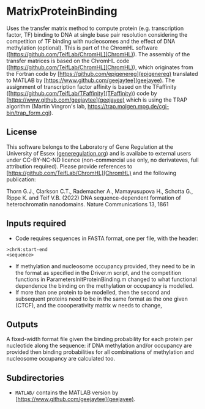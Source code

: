 # MatrixProteinBinding
Uses the transfer matrix method to compute protein (e.g. transcription factor, TF) binding to DNA at single base pair resolution considering the competition of TF binding with nucleosomes and the effect of DNA methylation (optional). This is part of the ChromHL software ([https://github.com/TeifLab/ChromHL](ChromHL)). The assembly of the transfer matrices is based on the ChromHL code ([https://github.com/TeifLab/ChromHL](ChromHL)), which originates from the Fortran code by [https://github.com/epigenereg](epigenereg) translated to MATLAB by [https://www.github.com/geejaytee](geejayee). The assignment of transcription factor affinity is based on the TFaffinity ([https://github.com/TeifLab/TFaffinity](TFaffinity)) code by [https://www.github.com/geejaytee](geejayee) which is using the TRAP algorithm (Martin Vingron's lab, https://trap.molgen.mpg.de/cgi-bin/trap_form.cgi).

## License
This software belongs to the Laboratory of Gene Regulation at the University of Essex ([generegulation.org](generegulation.org)) and is availabe to external users under CC-BY-NC-ND licence (non-commercial use only, no derivateves, full attribution required). Please provide references to [https://github.com/TeifLab/ChromHL](ChromHL) and the following publication:

Thorn G.J., Clarkson C.T., Rademacher A., Mamayusupova H., Schotta G., Rippe K. and Teif V.B. (2022) DNA sequence-dependent formation of heterochromatin nanodomains. Nature Communications 13, 1861

## Inputs required
- Code requires sequences in FASTA format, one per file, with the header:
````
>chrN:start-end
<sequence>
````
- If methylation and nucleosome occupancy provided, they need to be in the format as specified in the Driver.m script, and the competition functions in ParametersInitProteinBinding.m changed to what functional dependence the binding on the methylation or occupancy is modelled.
- If more than one protein to be modelled, then the second and subsequent proteins need to be in the same format as the one given (CTCF), and the coooperativity matrix w needs to change,


## Outputs
A fixed-width format file given the binding probability for each protein per nucleotide along the sequence: if DNA methylation and/or occupancy are provided then binding probabilities for all combinations of methylation and nucleosome occupancy are calculated too.

## Subdirectories
- ```MATLAB/``` contains the  MATLAB version by [https://www.github.com/geejaytee](geejayee).

